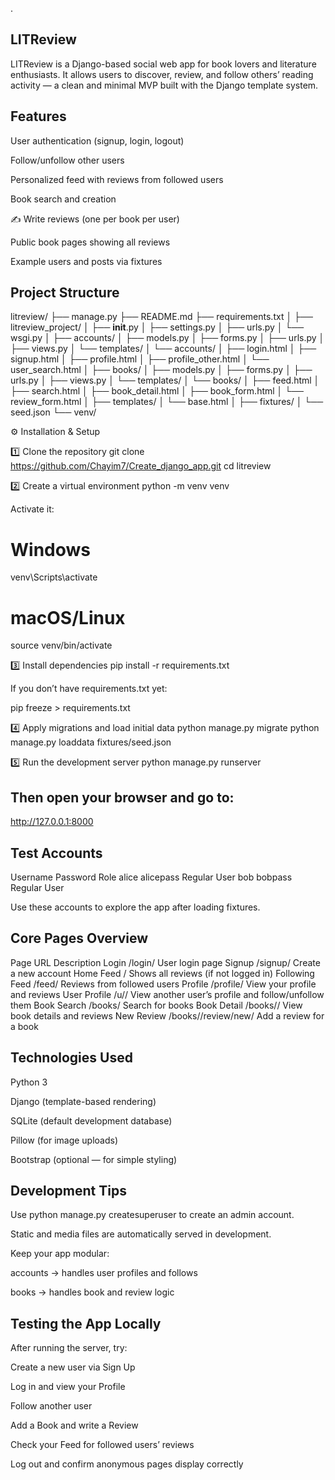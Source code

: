 .

## LITReview

LITReview is a Django-based social web app for book lovers and literature enthusiasts.
It allows users to discover, review, and follow others’ reading activity — a clean and minimal MVP built with the Django template system.

## Features

User authentication (signup, login, logout)

Follow/unfollow other users

Personalized feed with reviews from followed users

Book search and creation

✍️ Write reviews (one per book per user)

Public book pages showing all reviews

Example users and posts via fixtures

## Project Structure

litreview/
├── manage.py
├── README.md
├── requirements.txt
│
├── litreview_project/
│   ├── __init__.py
│   ├── settings.py
│   ├── urls.py
│   └── wsgi.py
│
├── accounts/
│   ├── models.py
│   ├── forms.py
│   ├── urls.py
│   ├── views.py
│   └── templates/
│       └── accounts/
│           ├── login.html
│           ├── signup.html
│           ├── profile.html
│           ├── profile_other.html
│           └── user_search.html
│
├── books/
│   ├── models.py
│   ├── forms.py
│   ├── urls.py
│   ├── views.py
│   └── templates/
│       └── books/
│           ├── feed.html
│           ├── search.html
│           ├── book_detail.html
│           ├── book_form.html
│           └── review_form.html
│
├── templates/
│   └── base.html
│
├── fixtures/
│   └── seed.json
└── venv/

⚙️ Installation & Setup

1️⃣ Clone the repository
git clone https://github.com/Chayim7/Create_django_app.git
cd litreview

2️⃣ Create a virtual environment
python -m venv venv


Activate it:

# Windows
venv\Scripts\activate

# macOS/Linux
source venv/bin/activate

3️⃣ Install dependencies
pip install -r requirements.txt


If you don’t have requirements.txt yet:

pip freeze > requirements.txt

4️⃣ Apply migrations and load initial data
python manage.py migrate
python manage.py loaddata fixtures/seed.json

5️⃣ Run the development server
python manage.py runserver


## Then open your browser and go to:

http://127.0.0.1:8000

## Test Accounts

Username	Password	Role
alice	alicepass	Regular User
bob	bobpass	Regular User

Use these accounts to explore the app after loading fixtures.

## Core Pages Overview

Page	URL	Description
Login	/login/	User login page
Signup	/signup/	Create a new account
Home Feed	/	Shows all reviews (if not logged in)
Following Feed	/feed/	Reviews from followed users
Profile	/profile/	View your profile and reviews
User Profile	/u/<username>/	View another user’s profile and follow/unfollow them
Book Search	/books/	Search for books
Book Detail	/books/<id>/	View book details and reviews
New Review	/books/<id>/review/new/	Add a review for a book

## Technologies Used

Python 3

Django (template-based rendering)

SQLite (default development database)

Pillow (for image uploads)

Bootstrap (optional — for simple styling)

## Development Tips

Use python manage.py createsuperuser to create an admin account.

Static and media files are automatically served in development.

Keep your app modular:

accounts → handles user profiles and follows

books → handles book and review logic

## Testing the App Locally

After running the server, try:

Create a new user via Sign Up

Log in and view your Profile

Follow another user

Add a Book and write a Review

Check your Feed for followed users’ reviews

Log out and confirm anonymous pages display correctly
